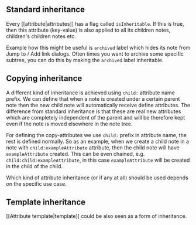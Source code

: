 ## Standard inheritance

Every [[attribute|attributes]] has a flag called `isInheritable`. If this is true, then this attribute (key-value) is also applied to all its children notes, children's children notes etc. 

Example how this might be useful is `archived` label which hides its note from Jump to / Add link dialogs. Often times you want to archive some specific subtree, you can do this by making the `archived` label inheritable.

## Copying inheritance

A different kind of inheritance is achieved using `child:` attribute name prefix. We can define that when a note is created under a certain parent note then the new child note will automatically receive define attributes. The difference from standard inheritance is that these are real new attributes which are completely independent of the parent and will be therefore kept even if the note is moved elsewhere in the note tree.

For defining the copy-attributes we use `child:` prefix in attribute name, the rest is defined normally. So as an example, when we create a child note in a note with `child:exampleAttribute` attribute, then the child note will have `exampleAttribute` created. This can be even chained, e.g. `child:child:exampleAttribute`, in this case `exampleAttribute` will be created in the child of the child.

Which kind of attribute inheritance (or if any at all) should be used depends on the specific use case.

## Template inheritance

[[Attribute template|template]] could be also seen as a form of inheritance.
